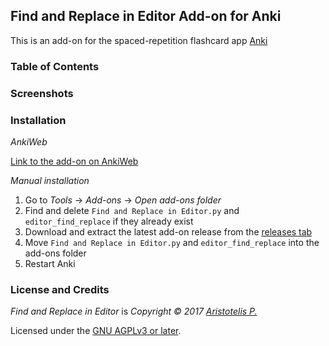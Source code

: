 ## Find and Replace in Editor Add-on for Anki

This is an add-on for the spaced-repetition flashcard app [Anki](https://apps.ankiweb.net/)

### Table of Contents

<!-- MarkdownTOC -->

<!-- /MarkdownTOC -->

### Screenshots

### Installation

*AnkiWeb*

[Link to the add-on on AnkiWeb]()

*Manual installation*

1. Go to *Tools* -> *Add-ons* -> *Open add-ons folder*
2. Find and delete `Find and Replace in Editor.py` and `editor_find_replace` if they already exist
3. Download and extract the latest add-on release from the [releases tab](https://github.com/Glutanimate/editor-find-replace/releases)
4. Move `Find and Replace in Editor.py` and `editor_find_replace` into the add-ons folder
5. Restart Anki

### License and Credits

*Find and Replace in Editor* is *Copyright © 2017 [Aristotelis P.](https://glutanimate.com/)*

Licensed under the [GNU AGPLv3 or later](https://www.gnu.org/licenses/agpl.html).
